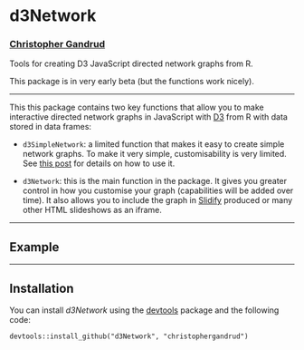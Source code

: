 # d3Network

### [Christopher Gandrud](http://christophergandrud.blogspot.com/p/biocontact.html)

Tools for creating D3 JavaScript directed network graphs from R.

This package is in very early beta (but the functions work nicely).

---

This this package contains two key functions that allow you to make interactive directed network graphs in JavaScript with [D3](http://d3js.org/) from R with data stored in data frames:

- `d3SimpleNetwork`: a limited function that makes it easy to create simple network graphs. To make it very simple, customisability is very limited. See [this post](http://christophergandrud.blogspot.kr/2013/06/quick-and-simple-d3-network-graphs-from.html) for details on how to use it.

- `d3Network`: this is the main function in the package. It gives you greater control in how you customise your graph (capabilities will be added over time). It also allows you to include the graph in [Slidify](http://slidify.org/) produced or many other HTML slideshows as an iframe.


---

## Example

<script src="http://d3js.org/d3.v2.js?2.9.1"></script> 
<style> 

.link {  
stroke: #666;
opacity: 0.6;
stroke-width: 1.5px; 
} 

.node circle { 
stroke: #fff; 
opacity: 0.6;
stroke-width: 1.5px; 
} 

text { 
font: 7px serif; 
pointer-events: none; 
} 

</style> 

<script> 
var links = [ { "source" : "A", "target" : "B" }, { "source" : "A", "target" : "C" }, { "source" : "A", "target" : "D" }, { "source" : "A", "target" : "J" }, { "source" : "B", "target" : "E" }, { "source" : "B", "target" : "F" }, { "source" : "C", "target" : "G" }, { "source" : "C", "target" : "H" }, { "source" : "D", "target" : "I" } ] ; 
var width = 700 
height = 400 ; 

var nodes = {}

// Compute the distinct nodes from the links.
links.forEach(function(link) {
link.source = nodes[link.source] || 
(nodes[link.source] = {name: link.source});
link.target = nodes[link.target] || 
(nodes[link.target] = {name: link.target});
link.value = +link.value;
});

var color = d3.scale.category20();

var force = d3.layout.force() 
.nodes(d3.values(nodes)) 
.links(links) 
.size([width, height]) 
.linkDistance(80) 
.charge(-400) 
.on("tick", tick) 
.start(); 

var svg = d3.select("body").append("svg") 
.attr("width", width) 
.attr("height", height); 

var link = svg.selectAll(".link") 
.data(force.links()) 
.enter().append("line") 
.attr("class", "link"); 

var node = svg.selectAll(".node") 
.data(force.nodes()) 
.enter().append("g") 
.attr("class", "node") 
.on("mouseover", mouseover) 
.on("mouseout", mouseout) 
.on("click", click)
.on("dblclick", dblclick)
.call(force.drag); 

node.append("circle") 
.attr("r", 8)
.style("fill", function(d) { return color(d.value); });

node.append("text") 
.attr("x", 12) 
.attr("dy", ".35em") 
.style("fill", "steelblue")
.text(function(d) { return d.name; }); 

function tick() { 
link 
.attr("x1", function(d) { return d.source.x; }) 
.attr("y1", function(d) { return d.source.y; }) 
.attr("x2", function(d) { return d.target.x; }) 
.attr("y2", function(d) { return d.target.y; }); 

node 
.attr("transform", function(d) { return "translate(" + d.x + "," + d.y + ")"; }); 
} 

function mouseover() { 
d3.select(this).select("circle").transition() 
.duration(750) 
.attr("r", 16); 
} 

function mouseout() { 
d3.select(this).select("circle").transition() 
.duration(750) 
.attr("r", 8); 
} 
// action to take on mouse click
function click() {
d3.select(this).select("text").transition()
.duration(750)
.attr("x", 22)
.style("stroke-width", ".5px")
.style("fill", "#E34A33")
.style("font", "20px serif");
d3.select(this).select("circle").transition()
.duration(750)
.style("fill", "#E34A33")
.attr("r", 16)
}

// action to take on mouse double click
function dblclick() {
d3.select(this).select("circle").transition()
.duration(750)
.attr("r", 6)
.style("fill", "#E34A33");
d3.select(this).select("text").transition()
.duration(750)
.attr("x", 12)
.style("stroke", "none")
.style("fill", "#E34A33")
.style("stroke", "none")
.style("font", "10px serif");
}

</script> 

---

## Installation

You can install *d3Network* using the [devtools](https://github.com/hadley/devtools) package and the following code:

```
devtools::install_github("d3Network", "christophergandrud")
```


